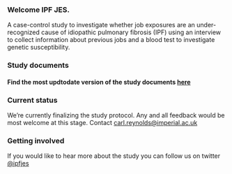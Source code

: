 ### Welcome IPF JES.
A case-control study to investigate whether job exposures are an under-recognized cause of idiopathic pulmonary fibrosis (IPF) using an interview to collect information about previous jobs and a blood test to investigate genetic susceptibility.

### Study documents
#### Find the most updtodate version of the study documents [here](https://github.com/drcjar/ipfjes/blob/master/README.md)

### Current status
We’re currently finalizing the study protocol. Any and all feedback would be most welcome at this stage. Contact <carl.reynolds@imperial.ac.uk>

### Getting involved
If you would like to hear more about the study you can follow us on twitter [@ipfjes](www.twitter.com/ipfjes) 


